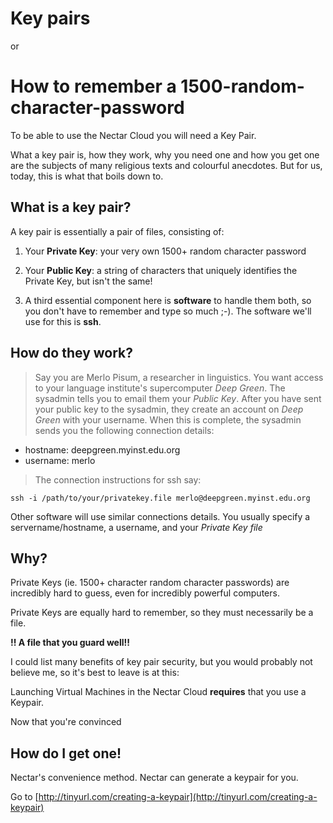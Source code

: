 # Key pairs

or

# How to remember a 1500-random-character-password

To be able to use the Nectar Cloud you will need a Key Pair.

What a key pair is, how they work, why you need one and how you get one are the subjects of many religious texts and colourful anecdotes. But for us, today, this is what that boils down to. 

## What is a key pair?
A key pair is essentially a pair of files, consisting of:

1. Your **Private Key**: your very own 1500+ random character password
2. Your **Public Key**: a string of characters that uniquely identifies the Private Key, but isn't the same!

3. A third essential component here is **software** to handle them both, so you don't have to remember and type so much ;-). The software we'll use for this is **ssh**.

## How do they work?
> Say you are Merlo Pisum, a researcher in linguistics. You want access to your language institute's supercomputer _Deep Green_. The sysadmin tells you to email them your _*Public Key*_. After you have sent your public key to the sysadmin, they create an account on _Deep Green_ with your username. When this is complete, the sysadmin sends you the following connection details:
> 
* hostname: deepgreen.myinst.edu.org
* username: merlo

> The connection instructions for ssh say:

`ssh -i /path/to/your/privatekey.file merlo@deepgreen.myinst.edu.org`

Other software will use similar connections details. You usually specify a servername/hostname, a username, and your *_Private Key file_*

## Why?
Private Keys (ie. 1500+ character random character passwords) are incredibly hard to guess, even for incredibly powerful computers. 

Private Keys are equally hard to remember, so they must necessarily be a file. 

**!! A file that you guard well!!**

I could list many benefits of key pair security, but you would probably not believe me, so it's best to leave is at this:

Launching Virtual Machines in the Nectar Cloud **requires** that you use a Keypair.

Now that you're convinced

## How do I get one!
Nectar's convenience method.
Nectar can generate a keypair for you.

Go to [http://tinyurl.com/creating-a-keypair](http://tinyurl.com/creating-a-keypair)
